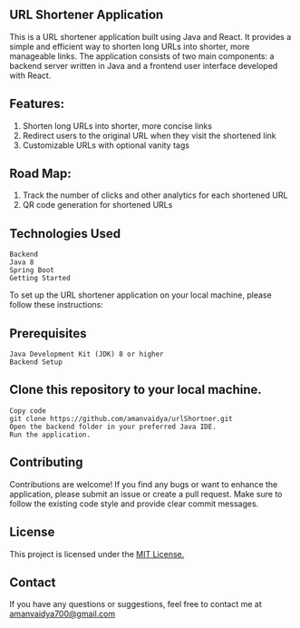 ## URL Shortener Application<br>

This is a URL shortener application built using Java and React. It provides a simple and efficient way to shorten long URLs into shorter, more manageable links. The application consists of two main components: a backend server written in Java and a frontend user interface developed with React.<br>

## Features:<br>
1. Shorten long URLs into shorter, more concise links<br>
2. Redirect users to the original URL when they visit the shortened link<br>
3. Customizable URLs with optional vanity tags<br>

## Road Map:<br>
1. Track the number of clicks and other analytics for each shortened URL<br>
2. QR code generation for shortened URLs<br>

## Technologies Used<br>
    Backend
    Java 8
    Spring Boot
    Getting Started

To set up the URL shortener application on your local machine, please follow these instructions:<br>

## Prerequisites<br>
    Java Development Kit (JDK) 8 or higher
    Backend Setup

## Clone this repository to your local machine.<br>
    Copy code
    git clone https://github.com/amanvaidya/urlShortner.git
    Open the backend folder in your preferred Java IDE.
    Run the application.

## Contributing<br>
Contributions are welcome! If you find any bugs or want to enhance the application, please submit an issue or create a pull request. Make sure to follow the existing code style and provide clear commit messages.<br>

## License<br>
This project is licensed under the <a href="https://github.com/amanvaidya/urlShortner/blob/main/License">MIT License.</a><br>

## Contact 
If you have any questions or suggestions, feel free to contact me at amanvaidya700@gmail.com

